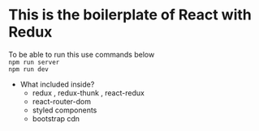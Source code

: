 # This is the boilerplate of React with Redux  
To be able to run this use commands below  
`
npm run server
`  
`
npm run dev
`  
- What included inside?
  - redux , redux-thunk , react-redux
  - react-router-dom
  - styled components
  - bootstrap cdn

